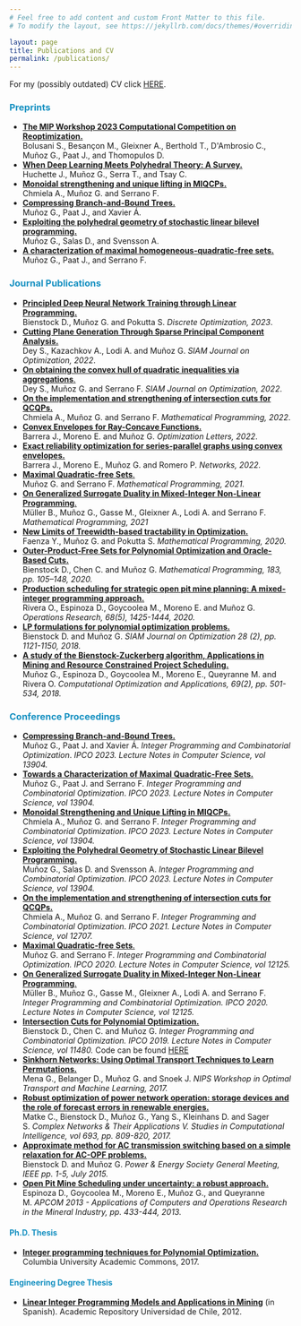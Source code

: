 ```yaml
---
# Feel free to add content and custom Front Matter to this file.
# To modify the layout, see https://jekyllrb.com/docs/themes/#overriding-theme-defaults

layout: page
title: Publications and CV
permalink: /publications/
---
```


<p>For my (possibly outdated) CV click <a href="/assets/cv-en.pdf" target="_blank" rel="noreferrer noopener">HERE</a>.</p>

<h3 id="preprints"><mark style="background-color:rgba(0,0,0,0);color:#1590c1;" class="has-inline-color">Preprints</mark></h3>

<ul>
 <li><strong><a rel="noopener noreferrer" href="https://arxiv.org/abs/2311.14834" target="_blank">The MIP Workshop 2023 Computational Competition on Reoptimization.<br></a></strong>Bolusani S., Besançon M., Gleixner A., Berthold T., D'Ambrosio C., Muñoz G., Paat J., and Thomopulos D.</li>
 <li><strong><a rel="noopener noreferrer" href="https://arxiv.org/abs/2305.00241" target="_blank">When Deep Learning Meets Polyhedral Theory: A Survey.<br></a></strong>Huchette J., Muñoz G., Serra T., and Tsay C.</li>
 <li><strong><a rel="noopener noreferrer" href="https://www.gonzalomunoz.org/monoidalforMIQCP.pdf" target="_blank">Monoidal strengthening and unique lifting in
MIQCPs.<br></a></strong>Chmiela A., Muñoz G. and Serrano F.</li>
  <li><strong><a rel="noopener noreferrer" href="https://arxiv.org/abs/2211.02727" target="_blank">Compressing Branch-and-Bound Trees.<br></a></strong>Muñoz G., Paat J., and Xavier Á.</li>
  <li><strong><a rel="noopener noreferrer" href="https://arxiv.org/abs/2211.02268" target="_blank">Exploiting the polyhedral geometry of stochastic linear bilevel programming.<br></a></strong>Muñoz G., Salas D., and Svensson A.</li>
 <li><strong><a rel="noopener noreferrer" href="https://arxiv.org/abs/2211.05185" target="_blank">A characterization of maximal homogeneous-quadratic-free sets.<br></a></strong>Muñoz G., Paat J., and Serrano F.</li>
</ul>

<h3 id="journal-publications"><mark style="background-color:rgba(0,0,0,0);color:#1590c1;" class="has-inline-color">Journal Publications</mark></h3>

<ul id="block-3842bd10-f18a-4f91-b688-d7ecda6cd25a">
 <li><strong><a rel="noopener noreferrer" href="https://doi.org/10.1016/j.disopt.2023.100795" target="_blank">Principled Deep Neural Network Training through Linear Programming.<br></a></strong>Bienstock D., Muñoz G. and Pokutta S. <em>Discrete Optimization, 2023</em>.</li>
 <li><a rel="noreferrer noopener" href="https://epubs.siam.org/doi/abs/10.1137/21M1399956" target="_blank"><strong>Cutting Plane Generation Through Sparse Principal Component Analysis.</strong><br></a>Dey S., Kazachkov A., Lodi A. and Muñoz G. <em>SIAM Journal on Optimization, 2022</em>.</li>
 <li><a rel="noreferrer noopener" href="https://epubs.siam.org/doi/abs/10.1137/21M1428583" target="_blank"><strong>On obtaining the convex hull of quadratic inequalities via aggregations</strong>.<br></a>Dey S., Muñoz G. and Serrano F. <em>SIAM Journal on Optimization, 2022</em>.</li>
<li><strong><a rel="noreferrer noopener" href="https://link.springer.com/article/10.1007/s10107-022-01808-5" target="_blank">On the implementation and strengthening of intersection cuts for QCQPs.</a></strong><br>Chmiela A., Muñoz G. and Serrano F. <em>Mathematical Programming, 2022</em>.</li>
<li><strong><a rel="noreferrer noopener" href="https://link.springer.com/article/10.1007/s11590-022-01852-2" target="_blank">Convex Envelopes for Ray-Concave Functions.</a></strong><br>Barrera J., Moreno E. and Muñoz G. <em>Optimization Letters, 2022</em>.</li>
<li><strong><a rel="noreferrer noopener" href="https://doi.org/10.1002/net.22089" target="_blank">Exact reliability optimization for series-parallel graphs using convex envelopes.</a><br></strong>Barrera J., Moreno E., Muñoz G. and Romero P. <em>Networks, 2022.</em></li>
<li><a rel="noreferrer noopener" href="https://link.springer.com/article/10.1007/s10107-021-01738-8" target="_blank"><strong>Maximal Quadratic-free Sets</strong>.</a> <br>Muñoz G. and Serrano F. <em>Mathematical Programming, 2021.</em></li>
<li><a rel="noreferrer noopener" href="https://doi.org/10.1007/s10107-021-01691-6" target="_blank"><strong>On Generalized Surrogate Duality in Mixed-Integer Non-Linear Programming</strong>.</a> <br>Müller B., Muñoz G., Gasse M., Gleixner A., Lodi A. and Serrano F. <em>Mathematical Programming, 2021</em></li>
<li><strong><a rel="noreferrer noopener" href="https://link.springer.com/article/10.1007%2Fs10107-020-01563-5" target="_blank">New Limits of Treewidth-based tractability in Optimization.<br></a></strong>Faenza Y., Muñoz G. and Pokutta S. <em>Mathematical Programming, 2020.</em></li>
<li><a rel="noreferrer noopener" href="https://link.springer.com/article/10.1007/s10107-020-01484-3" target="_blank"><strong>Outer-Product-Free Sets for Polynomial Optimization and Oracle-Based Cuts.</strong></a><br>Bienstock D., Chen C. and Muñoz G. <em>Mathematical Programming, 183, pp. 105–148, 2020.</em></li>
<li><a rel="noreferrer noopener" href="https://pubsonline.informs.org/doi/abs/10.1287/opre.2019.1965" target="_blank"><strong>Production scheduling for strategic open pit mine planning: A mixed-integer programming approach.</strong><br></a>Rivera O., Espinoza D., Goycoolea M., Moreno E. and Muñoz G. <em>Operations Research, 68(5), 1425-1444, 2020.</em></li>
<li><strong><a rel="noopener noreferrer" href="https://epubs.siam.org/doi/abs/10.1137/15M1054079" target="_blank">LP formulations for polynomial optimization problems.</a></strong><br>Bienstock D. and Muñoz G. <em>SIAM Journal on Optimization 28 (2), pp. 1121-1150, 2018.</em></li>
<li><strong><a rel="noopener noreferrer" href="https://link.springer.com/article/10.1007/s10589-017-9946-1" target="_blank">A study of the Bienstock-Zuckerberg algorithm, Applications in Mining and Resource Constrained Project Scheduling.</a></strong><br>Muñoz G., Espinoza D., Goycoolea M., Moreno E., Queyranne M. and Rivera O.&nbsp;<em>Computational Optimization and Applications, 69(2), pp. 501-534, 2018.</em></li></ul>

<h3 id="conference-proceedings"><mark style="background-color:rgba(0,0,0,0);color:#1590c1;" class="has-inline-color">Conference Proceedings</mark></h3>

<ul id="block-e9f0e96d-6071-439c-973b-b184e420a84e">
<li><a href="https://link.springer.com/chapter/10.1007/978-3-031-32726-1_25" target="_blank" rel="noreferrer noopener"><strong>
Compressing Branch-and-Bound Trees.</strong><br></a>Muñoz G., Paat J. and Xavier Á. <em>Integer Programming and Combinatorial Optimization</em>. <em>IPCO 2023. Lecture Notes in Computer Science, vol 13904.</em></li>
<li><a href="https://link.springer.com/chapter/10.1007/978-3-031-32726-1_24" target="_blank" rel="noreferrer noopener"><strong>
Towards a Characterization of Maximal Quadratic-Free Sets.</strong><br></a>Muñoz G., Paat J. and Serrano F. <em>Integer Programming and Combinatorial Optimization</em>. <em>IPCO 2023. Lecture Notes in Computer Science, vol 13904.</em></li>
<li><a href="https://link.springer.com/chapter/10.1007/978-3-031-32726-1_7" target="_blank" rel="noreferrer noopener"><strong>
Monoidal Strengthening and Unique Lifting in MIQCPs.</strong><br></a>Chmiela A., Muñoz G. and Serrano F. <em>Integer Programming and Combinatorial Optimization</em>. <em>IPCO 2023. Lecture Notes in Computer Science, vol 13904.</em></li>
<li><a href="https://link.springer.com/chapter/10.1007/978-3-031-32726-1_26" target="_blank" rel="noreferrer noopener"><strong>
Exploiting the Polyhedral Geometry of Stochastic Linear Bilevel Programming.</strong><br></a>Muñoz G., Salas D. and Svensson A. <em>Integer Programming and Combinatorial Optimization</em>. <em>IPCO 2023. Lecture Notes in Computer Science, vol 13904.</em></li>
 <li><a href="https://link.springer.com/chapter/10.1007/978-3-030-73879-2_10" target="_blank" rel="noreferrer noopener"><strong>On the implementation and strengthening of intersection cuts for QCQPs.</strong><br></a>Chmiela A., Muñoz G. and Serrano F. <em><em>Integer Programming and Combinatorial Optimization</em></em>. <em>IPCO 2021. Lecture Notes in Computer Science, vol 12707.</em></li>
<li><a rel="noreferrer noopener" href="https://link.springer.com/chapter/10.1007/978-3-030-45771-6_24" target="_blank"><strong>Maximal Quadratic-free Sets</strong>.</a><br>Muñoz G. and Serrano F. <em><em>Integer Programming and Combinatorial Optimization. IPCO 2020. Lecture Notes in Computer Science, vol 12125.</em></em></li>
<li><a rel="noreferrer noopener" href="https://link.springer.com/chapter/10.1007/978-3-030-45771-6_25" target="_blank"><strong>On Generalized Surrogate Duality in Mixed-Integer Non-Linear Programming</strong>.</a><br>Müller B., Muñoz G., Gasse M., Gleixner A., Lodi A. and Serrano F. <em><em>Integer Programming and Combinatorial Optimization. IPCO 2020. Lecture Notes in Computer Science, vol 12125.</em></em></li>
<li><strong><a rel="noreferrer noopener" href="https://link.springer.com/chapter/10.1007/978-3-030-17953-3_6" target="_blank">Intersection Cuts for Polynomial Optimization</a><a rel="noreferrer noopener" href="https://link.springer.com/article/10.1007/s10107-020-01484-3" target="_blank">.</a> <br></strong>Bienstock D., Chen C. and Muñoz G. <em>Integer Programming and Combinatorial Optimization. IPCO 2019. Lecture Notes in Computer Science, vol 11480.</em> Code can be found&nbsp;<a rel="noreferrer noopener" href="https://github.com/g-munoz/poly_cuts" target="_blank">HERE</a></li>
<li><strong><a rel="noreferrer noopener" href="http://www.stat.columbia.edu/~gonzalo/pubs/SinkhornOT.pdf" target="_blank">Sinkhorn Networks: Using Optimal Transport Techniques to Learn Permutations.</a></strong><br>Mena G., Belanger D., Muñoz G. and Snoek J. <em>NIPS Workshop in Optimal Transport and Machine Learning, 2017.</em></li>
<li><strong><a rel="noreferrer noopener" href="http://dx.doi.org/10.1007/978-3-319-50901-3_64" target="_blank">Robust optimization of power network operation: storage devices and the role of forecast errors in renewable energies.</a></strong><br>Matke C., Bienstock D., Muñoz G., Yang S., Kleinhans D. and Sager S.&nbsp;<em>Complex Networks &amp; Their Applications V. Studies in Computational Intelligence, vol 693, pp. 809-820, 2017.</em></li>
<li><strong><a rel="noreferrer noopener" href="http://dx.doi.org/10.1109/PESGM.2015.7286321" target="_blank">Approximate method for AC transmission switching based on a simple relaxation for AC-OPF problems.</a></strong><br>Bienstock D. and Muñoz G.&nbsp;<em>Power &amp; Energy Society General Meeting, IEEE pp. 1-5, July 2015.</em></li>
<li><a rel="noreferrer noopener" href="http://emoreno.uai.cl/publicaciones/FINALES/copyrighted/APCOM2013-OpenPitRobust.pdf" target="_blank"><strong>Open Pit Mine Scheduling under uncertainty: a robust approach.</strong></a><br>Espinoza D., Goycoolea M., Moreno E., Muñoz G., and Queyranne M.&nbsp;<em>APCOM 2013 - Applications of Computers and Operations Research in the Mineral Industry, pp. 433-444, 2013.</em></li></ul>

<h4 id="ph-d-thesis"><mark style="background-color:rgba(0,0,0,0);color:#1590c1;" class="has-inline-color">Ph.D. Thesis</mark></h4>

<ul class="disc"><li><strong><a href="https://academiccommons.columbia.edu/catalog/ac:p8cz8w9gm0" target="_blank" rel="noopener noreferrer">Integer programming techniques for Polynomial Optimization.</a></strong> Columbia University Academic Commons, 2017.</li></ul>

<h4 id="engineering-degree-thesis"><mark style="background-color:rgba(0,0,0,0);color:#1590c1;" class="has-inline-color">Engineering Degree Thesis</mark></h4>

<ul class="disc"><li><strong><a rel="noopener noreferrer" href="http://repositorio.uchile.cl/handle/2250/111132" target="_blank">Linear Integer Programming Models and Applications in Mining</a></strong>&nbsp;(in Spanish). Academic Repository Universidad de Chile, 2012.</li></ul>

